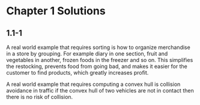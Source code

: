 # Chapter 1 Solutions

## 1.1-1

A real world example that requires sorting is how to organize merchandise in a store by grouping. For example diary in one section, fruit and vegetables in another, frozen foods in the freezer and so on. This simplifies the restocking, prevents food from going bad, and makes it easier for the customer to find products, which greatly increases profit.

A real world example that requires computing a convex hull is collision avoidance in traffic if the convex hull of two vehicles are not in contact then there is no risk of collision.
